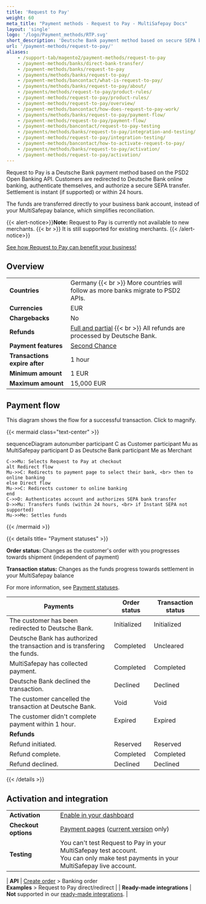 ```yaml
---
title: 'Request to Pay'
weight: 60
meta_title: "Payment methods - Request to Pay - MultiSafepay Docs"
layout: 'single'
logo: '/logo/Payment_methods/RTP.svg'
short_description: 'Deutsche Bank payment method based on secure SEPA bank transfers.'
url: '/payment-methods/request-to-pay/'
aliases:
    - /support-tab/magento2/payment-methods/request-to-pay
    - /payment-methods/banks/direct-bank-transfer/
    - /payment-methods/banks/request-to-pay
    - /payments/methods/banks/request-to-pay/
    - /payment-methods/bancontact/what-is-request-to-pay/
    - /payments/methods/banks/request-to-pay/about/
    - /payments/methods/request-to-pay/product-rules/
    - /payment-methods/request-to-pay/product-rules/
    - /payment-methods/request-to-pay/overview/
    - /payment-methods/bancontact/how-does-request-to-pay-work/
    - /payments/methods/banks/request-to-pay/payment-flow/
    - /payment-methods/request-to-pay/payment-flow/
    - /payment-methods/bancontact/request-to-pay-testing
    - /payments/methods/banks/request-to-pay/integration-and-testing/
    - /payment-methods/request-to-pay/integration-testing/
    - /payment-methods/bancontact/how-to-activate-request-to-pay/
    - /payments/methods/banks/request-to-pay/activation/
    - /payment-methods/request-to-pay/activation/
---
```


Request to Pay is a Deutsche Bank payment method based on the PSD2 Open Banking API. Customers are redirected to Deutsche Bank online banking, authenticate themselves, and authorize a secure SEPA transfer. Settlement is instant (if supported) or within 24&nbsp;hours. 

The funds are transferred directly to your business bank account, instead of your MultiSafepay balance, which simplifies reconciliation.

{{< alert-notice>}}**Note:** Request to Pay is currently not available to new merchants. {{< br >}} It is still supported for existing merchants. {{< /alert-notice>}}

[See how Request to Pay can benefit your business!](https://www.multisafepay.com/solutions/payment-methods/request-to-pay)

## Overview

|   |   |   |
|---|---|---|
| **Countries**  | Germany {{< br >}} More countries will follow as more banks migrate to PSD2 APIs.  | 
| **Currencies**  | EUR | 
| **Chargebacks**  | No  | 
| **Refunds** | [Full and partial](/refunds/full-partial/) {{< br >}} All refunds are processed by Deutsche Bank. |
| **Payment features** | [Second Chance](/features/second-chance/) |
| **Transactions expire after** | 1 hour |
| **Minimum amount** | 1 EUR |
| **Maximum amount** | 15,000 EUR |

## Payment flow

This diagram shows the flow for a successful transaction. Click to magnify.

{{< mermaid class="text-center" >}}

sequenceDiagram
    autonumber
    participant C as Customer
    participant Mu as MultiSafepay
    participant D as Deutsche Bank
    participant Me as Merchant

    C->>Mu: Selects Request to Pay at checkout
    alt Redirect flow
    Mu->>C: Redirects to payment page to select their bank, <br> then to online banking
    else Direct flow
    Mu->>C: Redirects customer to online banking
    end
    C->>D: Authenticates account and authorizes SEPA bank transfer
    D->>Mu: Transfers funds (within 24 hours, <br> if Instant SEPA not supported)
    Mu->>Me: Settles funds
    
{{< /mermaid >}}
&nbsp;  

{{< details title= "Payment statuses" >}}

**Order status:** Changes as the customer's order with you progresses towards shipment (independent of payment)

**Transaction status:** Changes as the funds progress towards settlement in your MultiSafepay balance

For more information, see [Payment statuses](/payments/payment-statuses/).

| Payments | Order status | Transaction status |
|---|---|---|
| The customer has been redirected to Deutsche Bank. | Initialized | Initialized |
| Deutsche Bank has authorized the transaction and is transfering the funds. | Completed  | Uncleared |
| MultiSafepay has collected payment. | Completed | Completed |
| Deutsche Bank declined the transaction. | Declined | Declined   |
| The customer cancelled the transaction at Deutsche Bank. | Void | Void |
| The customer didn't complete payment within 1 hour. | Expired | Expired |
|**Refunds**|||
| Refund initiated. | Reserved | Reserved |
| Refund complete. | Completed | Completed |
| Refund declined. | Declined | Declined |

{{< /details >}}

## Activation and integration

| | |
|---|---|
| **Activation** | [Enable in your dashboard](/payments/activating-payment-methods/#enable-in-dashboard) |
| **Checkout options** | [Payment pages](/payment-pages/) ([current version](/payment-pages/activation/) only) |
| **Testing** | You can't test Request to Pay in your MultiSafepay test account. <br> You can only make test payments in your MultiSafepay live account. |

| **API** | [Create order](https://docs-api.multisafepay.com/reference/createorder) > Banking order <br> **Examples** > Request to Pay direct/redirect |
| **Ready-made integrations** | **Not** supported in our [ready-made integrations](/integrations/ready-made/). |


